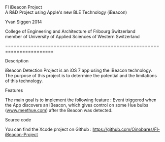 
   FI iBeacon Project                                                
   A R&D Project using Apple's new BLE Technology (iBeacon)          
                                                                     
   Yvan Siggen                                                2014   
                                                                    
   College of Engineering and Architecture of Fribourg Switzerland   
   member of University of Applied Sciences of Western Switzerland   
                                                                     
=======================================================================

Description

  iBeacon Detection Project is an iOS 7 app using the iBeacon
  technology. The purpose of this project is to determine the potential
  and the limitations of this technology.

Features

  The main goal is to implement the following feature :
  Event triggered when the App discovers an iBeacon, which gives
  control on some Hue bulbs (www.meethue.com) after the Beacon was
  detected.
  
Source code

  You can find the Xcode project on Github :
  https://github.com/Oinobares/FI-iBeacon-Project